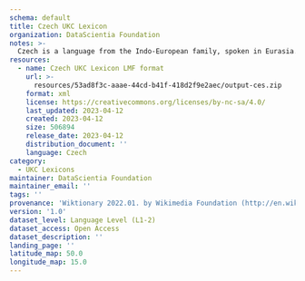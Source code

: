 ```yaml
---
schema: default
title: Czech UKC Lexicon
organization: DataScientia Foundation
notes: >-
  Czech is a language from the Indo-European family, spoken in Eurasia. The UKC Lexicon of Czech is represented as a lexico-semantic network. It consists of words, word senses, synsets, as well as sense-level and synset-level relationships.
resources:
  - name: Czech UKC Lexicon LMF format
    url: >-
      resources/53ad8f3c-aaae-44cd-b41f-418d2f9e2aec/output-ces.zip
    format: xml
    license: https://creativecommons.org/licenses/by-nc-sa/4.0/
    last_updated: 2023-04-12
    created: 2023-04-12
    size: 506894
    release_date: 2023-04-12
    distribution_document: ''
    language: Czech
category:
  - UKC Lexicons
maintainer: DataScientia Foundation
maintainer_email: ''
tags: ''
provenance: 'Wiktionary 2022.01. by Wikimedia Foundation (http://en.wiktionary.org); CogNet 2.1 by Khuyagbaatar Batsuren, National University of Mongolia (http://cognet.ukc.disi.unitn.it); KinDiv: Kinship Diversity 1.0 by Temuulen Khishigsuren (http://ukc.disi.unitn.it/index.php/kinship/); UniMet: Universal Metonymy 1.0 by Temuulen Khishigsuren and Gábor Bella (http://ukc.disi.unitn.it/index.php/metonymy/); MorphyNet 2.0 by Gábor Bella and Khuyagbaatar Batsuren (http://ukc.disi.unitn.it/index.php/morphynet/); Antonymy 1.0 by Gábor Bella (http://ukc.datascientia.eu); NorthEuraLex 0.9 by Johannes Dellert and Gerhard Jäger, Eberhard Karls Universität Tübingen (http://northeuralex.org/); Princeton WordNet 2.1 by Princeton University (https://wordnet.princeton.edu)'
version: '1.0'
dataset_level: Language Level (L1-2)
dataset_access: Open Access
dataset_description: ''
landing_page: ''
latitude_map: 50.0
longitude_map: 15.0
---
```

